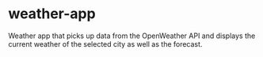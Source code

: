 # weather-app
Weather app that picks up data from the OpenWeather API and displays the current weather of the selected city as well as the forecast.
